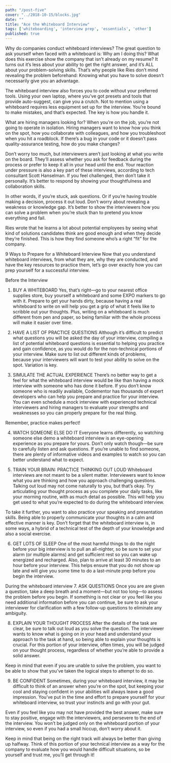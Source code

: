 ```yaml
---
path: "/post-five"
cover: "../2018-10-15/blocks.jpg"
date: ""
title: "Ace the Whiteboard Interview"
tags: ['whiteboarding', 'interview prep', 'essentials', 'other']
published: true
---
```

Why do companies conduct whiteboard interviews?
The great question to ask yourself when faced with a whiteboard is: Why am I doing this? What does this exercise show the company that isn’t already on my resume? It turns out it’s less about your ability to get the right answer, and it’s ALL about your problem-solving skills. That’s why people like Ries don’t mind revealing the problem beforehand: Knowing what you have to solve doesn’t necessarily give you an advantage.

The whiteboard interview also forces you to code without your preferred tools. Using your own laptop, where you’ve got presets and tools that provide auto-suggest, can give you a crutch. Not to mention using a whiteboard requires less equipment set up for the interview. You’re bound to make mistakes, and that’s expected. The key is how you handle it.

What are hiring managers looking for?
When you’re on the job, you’re not going to operate in isolation. Hiring managers want to know how you think on the spot, how you collaborate with colleagues, and how you troubleshoot when you hit a roadblock. If there’s a bug in your code or it doesn’t pass quality-assurance testing, how do you make changes?

Don’t worry too much, but interviewers aren’t just looking at what you write on the board. They’ll assess whether you ask for feedback during the process or prefer to keep it all in your head until the end. Your reaction under pressure is also a key part of these interviews, according to tech consultant Scott Hanselman. If you feel challenged, then don’t take it personally. It’s better to respond by showing your thoughtfulness and collaboration skills.

In other words, if you’re stuck, ask questions. Or if you’re having trouble making a decision, process it out loud. Don’t worry about revealing a weakness or knowledge gap. It’s better to show the interviewers how you can solve a problem when you’re stuck than to pretend you know everything and fail.

Ries wrote that he learns a lot about potential employees by seeing what kind of solutions candidates think are good enough and when they decide they’re finished. This is how they find someone who’s a right “fit” for the company.

9 Ways to Prepare for a Whiteboard Interview
Now that you understand whiteboard interviews, from what they are, why they are conducted, and have the key resources to practice them, let’s go over exactly how you can prep yourself for a successful interview.

Before the Interview
1. BUY A WHITEBOARD
Yes, that’s right—go to your nearest office supplies store, buy yourself a whiteboard and some EXPO markers to go with it. Prepare to get your hands dirty, because having a real whiteboard to write on will help you get a grip of what it feels like to scribble out your thoughts. Plus, writing on a whiteboard is much different from pen and paper, so being familiar with the whole process will make it easier over time.

2. HAVE A LIST OF PRACTICE QUESTIONS
Although it’s difficult to predict what questions you will be asked the day of your interview, compiling a list of potential whiteboard questions is essential to helping you practice and gain confidence, as you would do for the non-technical portions of your interview. Make sure to list out different kinds of problems, because your interviewers will want to test your ability to solve on the spot. Variation is key.

3. SIMULATE THE ACTUAL EXPERIENCE
There’s no better way to get a feel for what the whiteboard interview would be like than having a mock interview with someone who has done it before. If you don’t know someone who is readily available, Codementor has thousands of expert developers who can help you prepare and practice for your interview. You can even schedule a mock interview with experienced technical interviewers and hiring managers to evaluate your strengths and weaknesses so you can properly prepare for the real thing.

Remember, practice makes perfect!

4. WATCH SOMEONE ELSE DO IT
Everyone learns differently, so watching someone else demo a whiteboard interview is an eye-opening experience as you prepare for yours. Don’t only watch though—be sure to carefully listen and ask questions. If you’re unable to find someone, there are plenty of informative videos and examples to watch so you can better understand what to expect.

5. TRAIN YOUR BRAIN: PRACTICE THINKING OUT LOUD
Whiteboard interviews are not meant to be a silent matter. Interviewers want to know what you are thinking and how you approach challenging questions. Talking out loud may not come naturally to you, but that’s okay. Try articulating your thought process as you complete your daily tasks, like your morning routine, with as much detail as possible. This will help you get used to what you’re expected to do during the whiteboard interview.

To take it further, you want to also practice your speaking and presentation skills. Being able to properly communicate your thoughts in a calm and effective manner is key. Don’t forget that the whiteboard interview is, in some ways, a hybrid of a technical test of the depth of your knowledge and also a social exercise.

6. GET LOTS OF SLEEP
One of the most harmful things to do the night before your big interview is to pull an all-nighter, so be sure to set your alarm (or multiple alarms) and get sufficient rest so you can wake up energized and recharged. Also, plan to arrive at least 30 minutes to an hour before your interview. This helps ensure that you do not show up late and will give you some time to do a last-minute prep before you begin the interview.

During the whiteboard interview
7. ASK QUESTIONS
Once you are are given a question, take a deep breath and a moment—but not too long—to assess the problem before you begin. If something is not clear or you feel like you need additional information before you can continue, be sure to ask your interviewer for clarification with a few follow-up questions to eliminate any ambiguity.

8. EXPLAIN YOUR THOUGHT PROCESS
After the details of the task are clear, be sure to talk out loud as you solve the question. The interviewer wants to know what is going on in your head and understand your approach to the task at hand, so being able to explain your thoughts is crucial. For this portion of your interview, often times, you will be judged on your thought process, regardless of whether you’re able to provide a solid answer.

Keep in mind that even if you are unable to solve the problem, you want to be able to show that you’ve taken the logical steps to attempt to do so.

9. BE CONFIDENT
Sometimes, during your whiteboard interview, it may be difficult to think of an answer when you’re on the spot, but keeping your cool and staying confident in your abilities will always leave a good impression. You’ve put in the time and effort to prepare yourself for your whiteboard interview, so trust your instincts and go with your gut.

Even if you feel like you may not have provided the best answer, make sure to stay positive, engage with the interviewers, and persevere to the end of the interview. You won’t be judged only on the whiteboard portion of your interview, so even if you had a small hiccup, don’t worry about it.

Keep in mind that being on the right track will always be better than giving up halfway. Think of this portion of your technical interview as a way for the company to evaluate how you would handle difficult situations, so be yourself and trust me, you’ll get through it!